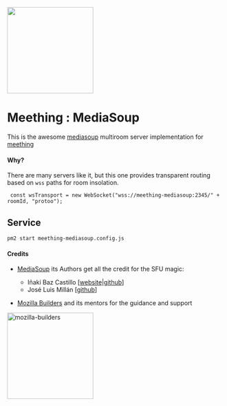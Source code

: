 <img src="https://i.imgur.com/XS79fTC.png" width=200> 

# Meething : MediaSoup

This is the awesome [mediasoup](https://mediasoup.org) multiroom server implementation for [meething](https://github.com/meething/meething) 

#### Why?
There are many servers like it, but this one provides transparent routing based on `wss` paths for room insolation.

```
 const wsTransport = new WebSocket("wss://meething-mediasoup:2345/" + roomId, "protoo");
```

## Service
```
pm2 start meething-mediasoup.config.js
```

#### Credits

* [MediaSoup](https://mediasoup.org) its Authors get all the credit for the SFU magic:
  * Iñaki Baz Castillo [[website](https://inakibaz.me)|[github](https://github.com/ibc/)]
  * José Luis Millán [[github](https://github.com/jmillan/)]

* [Mozilla Builders](https://builders.mozilla.community) and its mentors for the guidance and support

<img width="200" alt="mozilla-builders" src="https://user-images.githubusercontent.com/1423657/81992335-85346480-9643-11ea-8754-8275e98e06bc.png">
